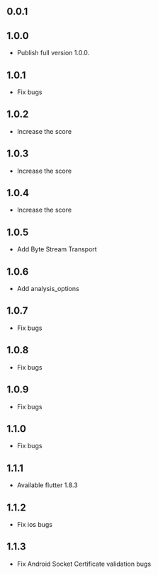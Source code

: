 ## 0.0.1
## 1.0.0
* Publish full version 1.0.0.

## 1.0.1
* Fix bugs

## 1.0.2
* Increase the score

## 1.0.3
* Increase the score

## 1.0.4
* Increase the score

## 1.0.5
* Add Byte Stream Transport

## 1.0.6
* Add analysis_options

## 1.0.7
* Fix bugs

## 1.0.8
* Fix bugs

## 1.0.9
* Fix bugs

## 1.1.0
* Fix bugs

## 1.1.1
* Available flutter 1.8.3

## 1.1.2
* Fix ios bugs

## 1.1.3
* Fix Android Socket Certificate validation bugs